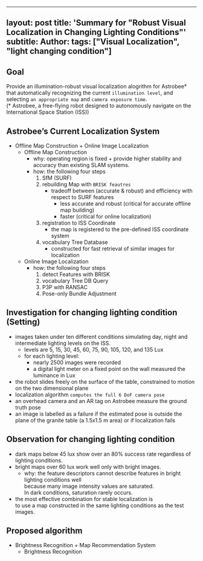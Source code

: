 
---
layout: post
title: 'Summary for "Robust Visual Localization in Changing Lighting Conditions"'
subtitle: Author: 
tags: ["Visual Localization", "light changing condition"]
---

## Goal
Provide an illumination-robust visual localization alogrithm for Astrobee* <br>
that automatically recognizing the current `illumination level`, and selecting `an appropriate map` and `camera exposure time`. <br>
(* Astrobee, a free-flying robot designed to autonomously navigate on the International Space Station (ISS))

## Astrobee’s Current Localization System
- Offline Map Construction + Online Image Localization
  - Offline Map Construction
    - why: operating region is fixed + provide higher stability and accuracy than existing SLAM systems.
    - how: the following four steps <br>
      1. SfM (SURF)
      2. rebuilding Map with `BRISK feautres` <br>
         - tradeoff between (accurate & robust) and efficiency with respect to SURF features
            - less accurate and robust (critical for accurate offline map building) 
            - faster (critical for online localization)
      3. registration to ISS Coordinate 
         - the map is registered to the pre-defined ISS coordinate system
      4. vocabulary Tree Database 
         - constructed for fast retrieval of similar images for localization
  - Online Image Localization
     - how: the following four steps <br>
       1. detect Features with BRISK
       2. vocabulary Tree DB Query
       3. P3P with RANSAC
       4. Pose-only Bundle Adjustment

## Investigation for changing lighting condition (Setting)
- images taken under ten different conditions simulating day, night and intermediate lighting levels on the ISS.
  - levels are 5, 15, 30, 45, 60, 75, 90, 105, 120, and 135 Lux
  - for each lighting level: 
      - nearly 2500 images were recorded
      - a digital light meter on a fixed point on the wall measured the luminance in Lux
- the robot slides freely on the surface of the table, constrained to motion on the two dimensional plane
- localization algorithm `computes the full 6 DoF camera pose`
- an overhead camera and an AR tag on Astrobee measure the ground truth pose
- an image is labelled as a failure if the estimated pose is outside the plane of the granite table (a 1.5x1.5 m area) or if localization fails

## Observation for changing lighting condition
- dark maps below 45 lux show over an 80% success rate regardless of lighting conditions. 
- bright maps over 60 lux work well only with bright images.
  - why: the feature descriptors cannot describe features in bright lighting conditions well <br>
         because many image intensity values are saturated. <br>
         In dark conditions, saturation rarely occurs.
- the most effective combination for stable localization is <br>
  to use a map constructed in the same lighting conditions as the test images. 

## Proposed algorithm
- Brightness Recognition + Map Recommendation System
  - Brightness Recognition
      
  
